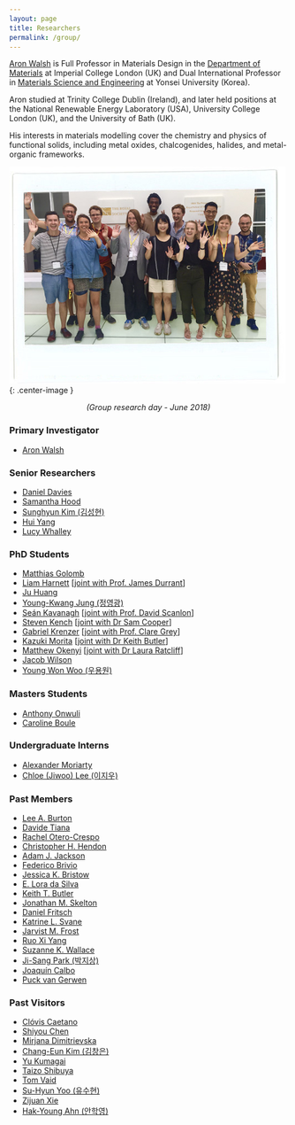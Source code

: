 ```yaml
---
layout: page
title: Researchers 
permalink: /group/
---
```


[Aron Walsh](http://www.imperial.ac.uk/people/a.walsh) is Full Professor in Materials Design in the [Department of Materials](https://www.imperial.ac.uk/engineering/departments/materials) at Imperial College London (UK) and Dual International Professor in [Materials Science and Engineering](http://mse.yonsei.ac.kr/eng/) at Yonsei University (Korea).

Aron studied at Trinity College Dublin (Ireland), and later held positions at the National Renewable Energy Laboratory (USA), University College London (UK), and the University of Bath (UK).

His interests in materials modelling cover the chemistry and physics of functional solids, including 
metal oxides, chalcogenides, halides, and metal-organic frameworks. 

![](/assets/groupday_2018.jpg){: .center-image }
*<center>(Group research day - June 2018)</center>*

### Primary Investigator
- [Aron Walsh](https://scholar.google.co.uk/citations?user=Ktvn91gAAAAJ&hl=en)

### Senior Researchers
- [Daniel Davies](https://scholar.google.co.uk/citations?user=XD-sA1MAAAAJ&hl=en)
- [Samantha Hood](https://scholar.google.co.uk/citations?user=1I0WjV8AAAAJ&hl=en&oi=ao)
- [Sunghyun Kim (김성현)](https://scholar.google.co.uk/citations?user=v438vEAAAAAJ&hl=en)
- [Hui Yang](https://www.london-nano.com/our-people/%5Bfield_people_section-raw%5D/hui-yang)
- [Lucy Whalley](https://scholar.google.co.uk/citations?user=NPOWlz0AAAAJ&hl=en)

### PhD Students
- [Matthias Golomb](https://scholar.google.co.uk/citations?hl=en&user=aVhvoHsAAAAJ)
- [Liam Harnett](https://www.imperial.ac.uk/plastic-electronics-cdt) [[joint with Prof. James Durrant](http://scholar.google.co.uk/citations?user=3ICEKgUAAAAJ&hl=en)]
- [Ju Huang](https://www.chinesescholarshipcouncil.com)
- [Young-Kwang Jung (정영광)](https://scholar.google.co.kr/citations?user=gKwOFtUAAAAJ&hl=en)
- [Seán Kavanagh](http://cdt-acm.org) [[joint with Prof. David Scanlon](https://scholar.google.co.uk/citations?user=gSPYUMAAAAAJ&hl=en&oi=ao)]
- [Steven Kench](http://www.imperial.ac.uk/design-engineering/) [[joint with Dr Sam Cooper](http://scholar.google.co.uk/citations?user=WrXP3Q8AAAAJ&hl=en)]
- [Gabriel Krenzer](https://faraday.ac.uk) [[joint with Prof. Clare Grey](https://scholar.google.co.uk/citations?hl=en&user=Wf1qvlgAAAAJ)]
- [Kazuki Morita](http://www.imperial.ac.uk/theory-and-simulation-of-materials) [[joint with Dr Keith Butler](https://scholar.google.co.uk/citations?user=eruLmgUAAAAJ&hl=en&oi=ao)]
- [Matthew Okenyi](http://www.imperial.ac.uk/theory-and-simulation-of-materials) [[joint with Dr Laura Ratcliff](https://scholar.google.co.uk/citations?hl=en&user=A1rK_5UAAAAJ)]
- [Jacob Wilson](https://www.imperial.ac.uk/materials)
- [Young Won Woo (우용원)](http://mse.yonsei.ac.kr/eng/)

### Masters Students
- [Anthony Onwuli](https://www.imperial.ac.uk/materials)
- [Caroline Boule](https://www.imperial.ac.uk/materials)

### Undergraduate Interns  
- [Alexander Moriarty](https://www.imperial.ac.uk/materials)
- [Chloe (Jiwoo) Lee (이지우)](https://uic.yonsei.ac.kr) 

### Past Members
- [Lee A. Burton](https://scholar.google.co.uk/citations?user=fEp-jzkAAAAJ&hl=en)
- [Davide Tiana](https://scholar.google.co.uk/citations?user=4VjMg_cAAAAJ&hl=en)
- [Rachel Otero-Crespo](https://scholar.google.co.uk/citations?user=WQ2GSygAAAAJ&hl=en)
- [Christopher H. Hendon](https://scholar.google.co.uk/citations?user=k1erO3EAAAAJ&hl=en)
- [Adam J. Jackson](https://scholar.google.co.uk/citations?user=0aWeSroAAAAJ&hl=en)
- [Federico Brivio](https://scholar.google.co.uk/citations?user=epCA0qoAAAAJ&hl=en)
- [Jessica K. Bristow](https://scholar.google.co.uk/citations?user=wP_frhsAAAAJ&hl=en)
- [E. Lora da Silva](https://scholar.google.co.uk/citations?user=VqvhWVoAAAAJ&hl=en)
- [Keith T. Butler](https://scholar.google.co.uk/citations?user=eruLmgUAAAAJ&hl=en)
- [Jonathan M. Skelton](https://scholar.google.co.uk/citations?user=FAK4WzwAAAAJ&hl=en)
- [Daniel Fritsch](https://scholar.google.co.uk/citations?user=5ul21mQAAAAJ&hl=en&oi=ao)
- [Katrine L. Svane](https://scholar.google.co.uk/citations?user=1x7ZtTEAAAAJ&hl=en)
- [Jarvist M. Frost](https://scholar.google.co.uk/citations?user=qNlfsFEAAAAJ&hl=en)
- [Ruo Xi Yang](https://scholar.google.co.uk/citations?user=Il_KFS8AAAAJ&hl=en)
- [Suzanne K. Wallace](https://scholar.google.co.uk/citations?user=sZ6ZWoAAAAAJ&hl=en)
- [Ji-Sang Park (박지상)](https://scholar.google.co.uk/citations?user=ZCmm3y8AAAAJ&hl=en&oi=ao)
- [Joaquín Calbo](https://scholar.google.co.uk/citations?user=wzmgqIoAAAAJ&hl=en&oi=ao)
- [Puck van Gerwen](http://www.imperial.ac.uk/theory-and-simulation-of-materials)

### Past Visitors
- [Clóvis Caetano](http://www.bv.fapesp.br/pt/pesquisador/34209/clovis-caetano/)
- [Shiyou Chen](https://scholar.google.co.uk/citations?user=ZGmDGb0AAAAJ&hl=en)
- [Mirjana Dimitrievska](https://scholar.google.co.uk/citations?user=ytV8eIQAAAAJ&hl=en)
- [Chang-Eun Kim (김창은)](https://scholar.google.co.uk/citations?user=20AziH8AAAAJ&hl=en)
- [Yu Kumagai](https://scholar.google.co.uk/citations?user=xST4MSEAAAAJ&hl=en&oi=ao)
- [Taizo Shibuya](https://scholar.google.com/citations?user=CGWpbEwAAAAJ&hl=ja)
- [Tom Vaid](https://scholar.google.com/citations?user=c_2f970AAAAJ&hl=en)
- [Su-Hyun Yoo (유수현)](https://scholar.google.co.uk/citations?user=VhIOTvcAAAAJ&hl=en)
- [Zijuan Xie](https://scholar.google.co.uk/citations?user=YXVgU-IAAAAJ&hl=en&oi=ao) 
- [Hak-Young Ahn (안학영)](https://scholar.google.com/citations?user=IbEaXXEAAAAJ&hl=ko)
